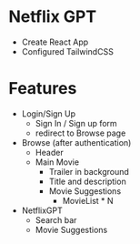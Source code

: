 # Netflix GPT

- Create React App
- Configured TailwindCSS

# Features

- Login/Sign Up
  - Sign In / Sign up form
  - redirect to Browse page
- Browse (after authentication)
  - Header
  - Main Movie
    - Trailer in background
    - Title and description
    - Movie Suggestions
      - MovieList \* N
- NetflixGPT
  - Search bar
  - Movie Suggestions
